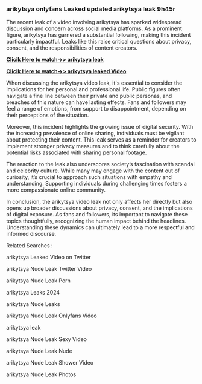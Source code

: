### arikytsya onlyfans Leaked updated arikytsya leak 9h45r

The recent leak of a video involving arikytsya has sparked widespread discussion and concern across social media platforms. As a prominent figure, arikytsya  has garnered a substantial following, making this incident particularly impactful. Leaks like this raise critical questions about privacy, consent, and the responsibilities of content creators.


**[Clicik Here to watch->> arikytsya leak  ](http://xxxvd.top)**

**[Clicik Here to watch->> arikytsya leaked Video](http://xxxvd.top)**


When discussing the arikytsya video leak, it's essential to consider the implications for her personal and professional life. Public figures often navigate a fine line between their private and public personas, and breaches of this nature can have lasting effects. Fans and followers may feel a range of emotions, from support to disappointment, depending on their perceptions of the situation.

Moreover, this incident highlights the growing issue of digital security. With the increasing prevalence of online sharing, individuals must be vigilant about protecting their content. This leak serves as a reminder for creators to implement stronger privacy measures and to think carefully about the potential risks associated with sharing personal footage.

The reaction to the leak also underscores society’s fascination with scandal and celebrity culture. While many may engage with the content out of curiosity, it’s crucial to approach such situations with empathy and understanding. Supporting individuals during challenging times fosters a more compassionate online community.

In conclusion, the arikytsya video leak not only affects her directly but also opens up broader discussions about privacy, consent, and the implications of digital exposure. As fans and followers, its important to navigate these topics thoughtfully, recognizing the human impact behind the headlines. Understanding these dynamics can ultimately lead to a more respectful and informed discourse.


Related Searches :

arikytsya Leaked Video on Twitter

arikytsya Nude Leak Twitter Video

arikytsya Nude Leak Porn

arikytsya Leaks 2024

arikytsya Nude Leaks

arikytsya Nude Leak Onlyfans Video

 arikytsya leak  

arikytsya Nude Leak Sexy Video

arikytsya Nude Leak Nude

arikytsya Nude Leak Shower Video

arikytsya Nude Leak Photos

